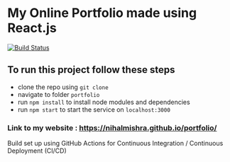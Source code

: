 # My Online Portfolio made using React.js

[![Build Status](https://img.shields.io/github/workflow/status/nihalmishra/portfolio/continuous-deployment?style=for-the-badge)](https://github.com/nihalmishra/portfolio/actions?query=workflow%3Acontinuous-deployment)

## To run this project follow these steps

- clone the repo using `git clone`
- navigate to folder `portfolio`
- run `npm install` to install node modules and dependencies
- run `npm start` to start the service on `localhost:3000`

### Link to my website : <https://nihalmishra.github.io/portfolio/>

Build set up using GitHub Actions for Continuous Integration / Continuous Deployment (CI/CD)
